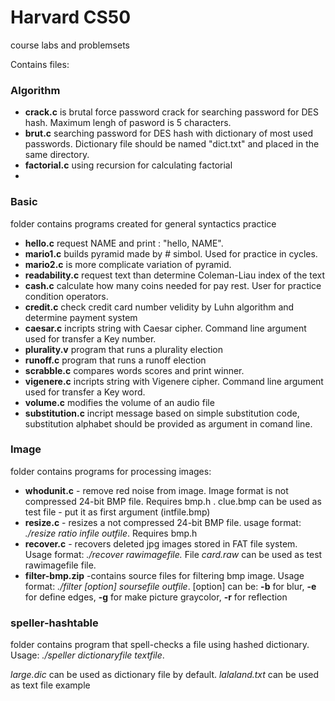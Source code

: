 # Harvard CS50
course labs and problemsets

Contains files:

### Algorithm 
- **crack.c** is brutal force password crack for searching password for DES hash. Maximum lengh of pasword is 5 characters.
- **brut.c** searching password for DES hash with dictionary of most used passwords. Dictionary file should be named "dict.txt" and placed in the same directory.
- **factorial.c** using recursion for calculating factorial 
- 
### Basic
folder contains programs created for general syntactics practice
- **hello.c** request NAME and print : "hello,  NAME".
- **mario1.c**  builds pyramid made by # simbol. Used for practice in cycles.
- **mario2.c** is more complicate variation of pyramid.
- **readability.c** request text than determine Coleman-Liau index of the text
- **cash.c** calculate how many coins needed for pay rest. User for practice condition operators.
- **credit.c** check credit card number velidity by Luhn algorithm and determine payment system
- **caesar.c**  incripts string with Caesar cipher. Command line argument used for transfer a Key number.
- **plurality.v** program that runs a plurality election
- **runoff.c** program that runs a runoff election
- **scrabble.c** compares  words scores and print winner.
- **vigenere.c** incripts string with Vigenere cipher. Command line argument used for transfer a Key word.
- **volume.c** modifies the volume of an audio file
- **substitution.c** incript message based on simple substitution code, substitution alphabet should be provided as argument in comand line.

### Image
folder contains programs for processing images:
- **whodunit.c**  - remove red noise from image. Image format is not compressed 24-bit BMP file. Requires bmp.h .  clue.bmp can be used as test file - put it as first argument (intfile.bmp)
- **resize.c** - resizes a not compressed 24-bit BMP file. usage format:  *./resize ratio infile outfile*. Requires bmp.h
- **recover.c** - recovers deleted jpg images stored in FAT file system. Usage format: *./recover rawimagefile.* File *card.raw* can be used as test rawimagefile file.  
- **filter-bmp.zip** -contains source files for filtering bmp image. Usage format: *./filter [option] soursefile outfile*. [option] can be: **-b** for blur, **-e** for define edges, **-g** for make picture graycolor, **-r** for reflection

### speller-hashtable
folder contains program that spell-checks a file using hashed dictionary.
Usage: *./speller dictionaryfile textfile*.

*large.dic* can be used as dictionary file by default.
*lalaland.txt* can be used as text file example
